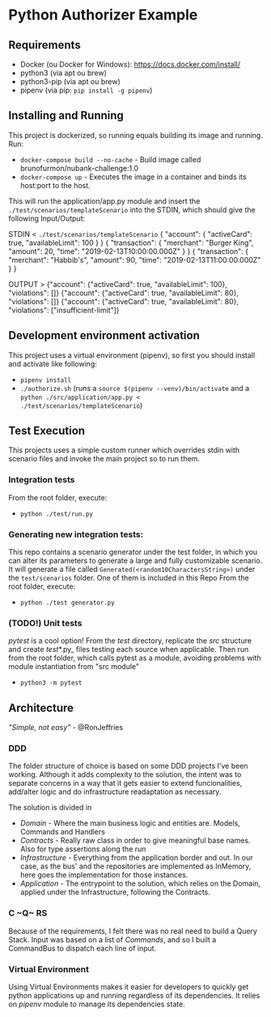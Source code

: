 # Python Authorizer Example

## Requirements
- Docker (ou Docker for Windows): https://docs.docker.com/install/
- python3 (via apt ou brew)
- python3-pip (via apt ou brew)
- pipenv (via pip: `pip install -g pipenv`)

## Installing and Running
This project is dockerized, so running equals building its image and running. Run:
  - `docker-compose build --no-cache` - Build image called brunofurmon/nubank-challenge:1.0
  - `docker-compose up` - Executes the image in a container and binds its host:port to the host.

This will run the application/app.py module and insert the `./test/scenarios/templateScenario` into the STDIN, which should give the following Input/Output:

STDIN < `./test/scenarios/templateScenario`
{ "account": { "activeCard": true, "availableLimit": 100 } }
{ "transaction": { "merchant": "Burger King", "amount": 20, "time": "2019-02-13T10:00:00.000Z" } }
{ "transaction": { "merchant": "Habbib's", "amount": 90, "time": "2019-02-13T11:00:00.000Z" } }

OUTPUT > 
{"account": {"activeCard": true, "availableLimit": 100}, "violations": []}
{"account": {"activeCard": true, "availableLimit": 80}, "violations": []}
{"account": {"activeCard": true, "availableLimit": 80}, "violations": ["insufficient-limit"]}

## Development environment activation
This project uses a virtual environment (pipenv), so first you should install and activate like following:
   - `pipenv install`
   - `./authorize.sh` (runs a `source $(pipenv --venv)/bin/activate` and a `python ./src/application/app.py < ./test/scenarios/templateScenario`)

## Test Execution 
This projects uses a simple custom runner which overrides stdin with scenario files and invoke the main project so to run them.

### Integration tests
From the root folder, execute:
- `python ./test/run.py`

### Generating new integration tests:
This repo contains a scenario generator under the test folder, in which you can alter its parameters to generate a large and fully customizable scenario.
It will generate a file called `Generated(<random10CharactersString>)` under the `test/scenarios` folder. One of them is included in this Repo
From the root folder, execute:
- `python ./test generator.py`

### (TODO!) Unit tests
_pytest_ is a cool option! From the _test_ directory, replicate the _src_ structure and create _test_*.py_ files testing each source when applicable. Then run from the root folder, which calls pytest as a module, avoiding problems with module instantiation from "src module"
- `python3 -m pytest`

## Architecture
_"Simple, not easy"_ - @RonJeffries

### DDD
The folder structure of choice is based on some DDD projects I've been working. Although it adds complexity to the solution, the intent was to separate concerns in a way that it gets easier to extend funcionalities, add/alter logic and do infrastructure readaptation as necessary.

The solution is divided in 

- *Domain* - Where the main business logic and entities are. Models, Commands and Handlers
- *Contracts* - Really raw class in order to give meaningful base names. Also for type assertions along the run
- *Infrastructure* - Everything from the application border and out. In our case, as the bus' and the repositories are implemented as InMemory, here goes the implementation for those instances.
- *Application* - The entrypoint to the solution, which relies on the Domain, applied under the Infrastructure, following the Contracts.

### C ~Q~ RS

Because of the requirements, I felt there was no real need to build a Query Stack.
Input was based on a list of _Commands_, and so I built a CommandBus to dispatch each line of input.

### Virtual Environment
Using Virtual Environments makes it easier for developers to quickly get python applications up and running regardless of its dependencies.
It relies on _pipenv_ module to manage its dependencies state.
